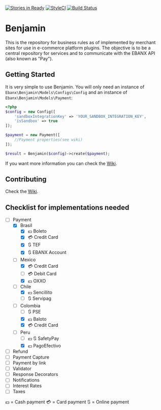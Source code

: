 [![Stories in Ready](https://badge.waffle.io/ebanx/benjamin.svg?label=ready&title=Ready)](http://waffle.io/ebanx/benjamin)
[![StyleCI](https://styleci.io/repos/89406660/shield?branch=master)](https://styleci.io/repos/89406660)
[![Build Status](https://travis-ci.org/ebanx/benjamin.svg?branch=master)](https://travis-ci.org/ebanx/benjamin)

# Benjamin

This is the repository for business rules as of implemented by merchant sites for use in e-commerce platform plugins.
The objective is to be a central repository for services and to communicate with the EBANX API (also known as "Pay").

## Getting Started

It is very simple to use Benjamin. You will only need an instance of `Ebanx\Benjamin\Models\Configs\Config` and an instance of `Ebanx\Benjamin\Models\Payment`:

```php
<?php
$config = new Config([
    'sandboxIntegrationKey' => 'YOUR_SANDBOX_INTEGRATION_KEY',
    'isSandbox' => true
]);

$payment = new Payment([
    //Payment properties(see wiki)
]);

$result = Benjamin($config)->create($payment);
```

If you want more information you can check the [Wiki](https://github.com/ebanx/benjamin/wiki/Using-Benjamin).

## Contributing

Check the [Wiki](https://github.com/ebanx/benjamin/wiki/Contributing).

## Checklist for implementations needed

- [ ] Payment
	- [X] Brasil
		- [X] :dollar: Boleto
		- [X] :credit_card: Credit Card
		- [X] :arrows_clockwise: TEF
		- [X] :arrows_clockwise: EBANX Account
	- [ ] Mexico
		- [X] :credit_card: Credit Card
		- [ ] :credit_card: Debit Card
		- [X] :dollar: OXXO
	- [ ] Chile
		- [X] :dollar: Sencillito
		- [ ] :arrows_clockwise: Servipag
	- [ ] Colombia
		- [ ] :arrows_clockwise: PSE
		- [X] :dollar: Baloto
		- [X] :credit_card: Credit Card
	- [ ] Peru
		- [ ] :dollar: :arrows_clockwise: SafetyPay
		- [X] :dollar: PagoEfectivo
- [ ] Refund
- [ ] Payment Capture
- [ ] Payment by link
- [ ] Validator
- [ ] Response Decorators
- [ ] Notifications
- [ ] Interest Rates
- [ ] Taxes

:dollar: = Cash payment
:credit_card: = Card payment
:arrows_clockwise: = Online payment
